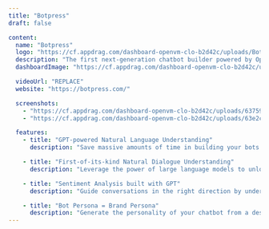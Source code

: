 ```yaml
---
title: "Botpress"
draft: false

content:
  name: "Botpress"
  logo: "https://cf.appdrag.com/dashboard-openvm-clo-b2d42c/uploads/Botpress-HmD3.png"
  description: "The first next-generation chatbot builder powered by OpenAI. Build ChatGPT-like bots for your project or business to get things done."
  dashboardImage: "https://cf.appdrag.com/dashboard-openvm-clo-b2d42c/uploads/63759b00953f0419116497bb-botpress-vs-rasa-w4lg.png"

  videoUrl: "REPLACE"
  website: "https://botpress.com/"

  screenshots:
    - "https://cf.appdrag.com/dashboard-openvm-clo-b2d42c/uploads/63759b00953f0419116497bb-botpress-vs-rasa-w4lg.png"
    - "https://cf.appdrag.com/dashboard-openvm-clo-b2d42c/uploads/63e2c9edfa0cfa916ba402bd-Workflow-Editor-dmKa.png"

  features:
    - title: "GPT-powered Natural Language Understanding"
      description: "Save massive amounts of time in building your bots with few-shot learning that requires 10x fewer data than the previous generation without ever compromising on accuracy."

    - title: "First-of-its-kind Natural Dialogue Understanding"
      description: "Leverage the power of large language models to unlock countless possibilities in complex conversations. Understand the relationships and context between messages to move away from linear chatbot design and allow conversational detours."

    - title: "Sentiment Analysis built with GPT"
      description: "Guide conversations in the right direction by understanding not just what users say, but also how they say it. With 12 sentiment vectors always know how the conversation is going."

    - title: "Bot Persona = Brand Persona"
      description: "Generate the personality of your chatbot from a description. Have your bot handle user interactions in the same tone & voice as your brand."
---
```

